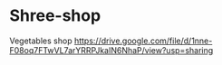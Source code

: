 # Shree-shop
Vegetables shop
https://drive.google.com/file/d/1nne-F08oq7FTwVL7arYRRPJkaIN6NhaP/view?usp=sharing
